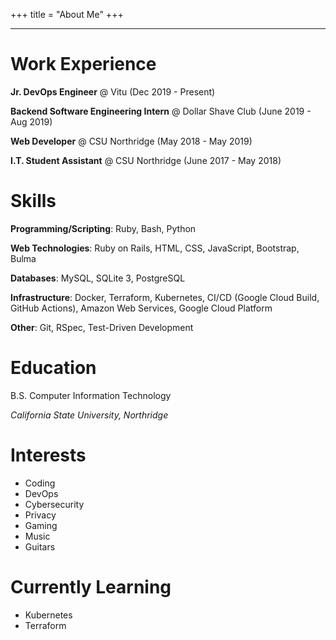 +++
title = "About Me"
+++

---

# Work Experience

**Jr. DevOps Engineer** @ Vitu (Dec 2019 - Present)

**Backend Software Engineering Intern** @ Dollar Shave Club (June 2019 - Aug 2019)

**Web Developer** @ CSU Northridge (May 2018 - May 2019)

**I.T. Student Assistant** @ CSU Northridge (June 2017 - May 2018)

# Skills

**Programming/Scripting**: Ruby, Bash, Python

**Web Technologies**: Ruby on Rails, HTML, CSS, JavaScript, Bootstrap, Bulma

**Databases**: MySQL, SQLite 3, PostgreSQL	

**Infrastructure**: Docker, Terraform, Kubernetes, CI/CD (Google Cloud Build, GitHub Actions), Amazon Web Services, Google Cloud Platform

**Other**: Git, RSpec, Test-Driven Development

# Education 
B.S. Computer Information Technology 

*California State University, Northridge*

# Interests
- Coding
- DevOps
- Cybersecurity
- Privacy
- Gaming
- Music
- Guitars

# Currently Learning
- Kubernetes
- Terraform

